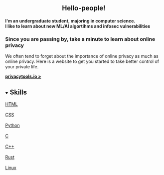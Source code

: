   <h2 style="text-align: center;">Hello-people!</h2>
  <h4>I'm an undergraduate student, majoring in computer science.<br>I like to learn about new ML/AI algortihms and infosec vulnerabilities</h4>
   <h3>Since you are passing by, take a minute to learn about online privacy</h3>

  <p style="text-align: center;">
  <p>
    We often tend to forget about the importance of online privacy as much as online privacy. Here is a website to get you started to take better control of your private life.
    </p>
    <a href="https://privacytools.io/"><strong>privacytools.io »</strong></a>

<!-- TABLE OF CONTENTS -->
<details open="open">
  <summary><h2 style="display: inline-block">Skills</h2></summary>
  <summary><a href="https://developer.mozilla.org/en-US/docs/Web/Guide/HTML/HTML5/Introduction_to_HTML5">HTML</a></summary>
   <br>   
      

 
   <summary><a href="https://developer.mozilla.org/en-US/docs/Web/CSS">CSS</a></summary>
   <br> 
 

  
  <summary><a href="https://www.python.org/">Python</a></summary>
   <br>
    

  <summary><a href="https://www.cprogramming.com/">C</a></summary>
   <br>
 
   <summary><a href="https://www.cplusplus.com/">C++</a></summary>
   <br>
   
 
  <summary><a href="https://www.rust-lang.org/">Rust</a></summary>
   <br>
   

 
 <summary><a href="https://www.linux.org/">Linux</a></summary>
   <br>
   
 

 
 
   
  
   
